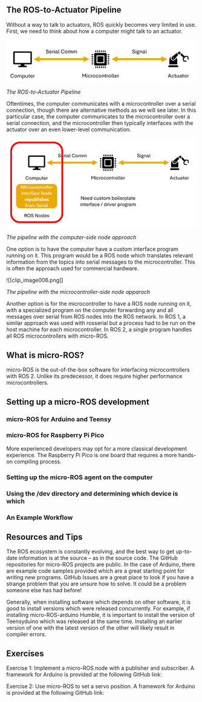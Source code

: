 
  

## The ROS-to-Actuator Pipeline

Without a way to talk to actuators, ROS quickly becomes very limited in use. First, we need to think about how a computer might talk to an actuator.

![](clip_image002.png)

_The ROS-to-Actuator Pipeline_

Oftentimes, the computer communicates with a microcontroller over a serial connection, though there are alternative methods as we will see later. In this particular case, the computer communicates to the microcontroller over a serial connection, and the microcontroller then typically interfaces with the actuator over an even lower-level communication.

![](clip_image004.png)

_The pipeline with the computer-side node approach_

One option is to have the computer have a custom interface program running on it. This program would be a ROS node which translates relevant information from the topics into serial messages to the microcontroller. This is often the approach used for commercial hardware.

![[clip_image006.png]]

_The pipeline with the microcontroller-side node apparoch_

Another option is for the microcontroller to have a ROS node running on it, with a specialized program on the computer forwarding any and all messages over serial from ROS nodes into the ROS network. In ROS 1, a similar approach was used with rosserial but a process had to be run on the host machine for each microcontroller. In ROS 2, a single program handles all ROS microcontrollers with micro-ROS.

## What is micro-ROS?

micro-ROS is the out-of-the-box software for interfacing microcontrollers with ROS 2. Unlike its predecessor, it does require higher performance microcontrollers.

## Setting up a micro-ROS development

### micro-ROS for Arduino and Teensy

### micro-ROS for Raspberry Pi Pico

More experienced developers may opt for a more classical development experience. The Raspberry Pi Pico is one board that requires a more hands-on compiling process.

### Setting up the micro-ROS agent on the computer

### Using the /dev directory and determining which device is which

### An Example Workflow

## Resources and Tips

The ROS ecosystem is constantly evolving, and the best way to get up-to-date information is at the source – as in the source code. The GitHub repositories for micro-ROS projects are public. In the case of Arduino, there are example code samples provided which are a great starting point for writing new programs. GitHub Issues are a great place to look if you have a strange problem that you are unsure how to solve. It could be a problem someone else has had before!

Generally, when installing software which depends on other software, it is good to install versions which were released concurrently. For example, if installing micro-ROS-arduino Humble, it is important to install the version of Teensyduino which was released at the same time. Installing an earlier version of one with the latest version of the other will likely result in compiler errors.

## Exercises

Exercise 1: Implement a micro-ROS node with a publisher and subscriber. A framework for Arduino is provided at the following GitHub link:

Exercise 2: Use micro-ROS to set a servo position. A framework for Arduino is provided at the following GitHub link: